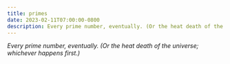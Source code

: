```yaml
---
title: primes
date: 2023-02-11T07:00:00-0800
description: Every prime number, eventually. (Or the heat death of the universe; whichever happens first.)
---
```


_Every prime number, eventually. (Or the heat death of the universe; whichever
happens first.)_

